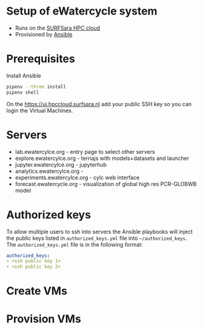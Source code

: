 # Setup of eWatercycle system

* Runs on the [SURFSara HPC cloud](https://userinfo.surfsara.nl/systems/hpc-cloud)
* Provisioned by [Ansible](https://docs.ansible.com/ansible/latest/index.html)

# Prerequisites

Install Ansible

```bash
pipenv --three install
pipenv shell
```

On the https://ui.hpccloud.surfsara.nl add your public SSH key so you can login the Virtual Machines.

# Servers

* lab.ewatercylce.org - entry page to select other servers
* explore.ewatercylce.org - terriajs with models+datasets and launcher
* jupyter.ewatercylce.org - jupyterhub
* analytics.ewatercylce.org - 
* experiments.ewatercylce.org - cylc web interface
* forecast.ewatercycle.org - visualization of global high res PCR-GLOBWB model

# Authorized keys

To allow multiple users to ssh into servers the Ansible playbooks will inject the public keys listed in `authorized_keys.yml` file into `~/authorized_keys`.
The `authorized_keys.yml` file is in the following format:
```yaml
authorized_keys:
- <ssh public key 1>
- <ssh public key 2>
```
# Create VMs

# Provision VMs


